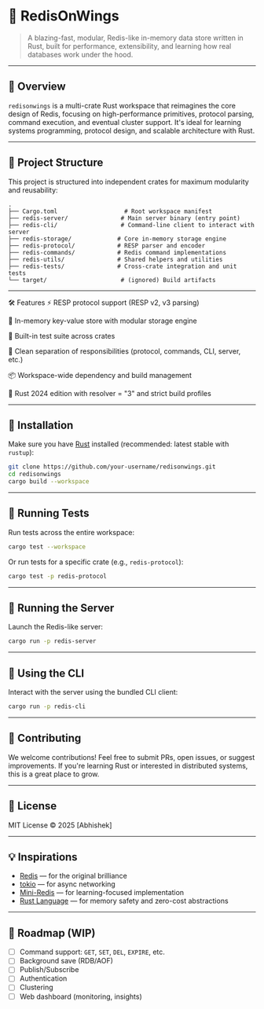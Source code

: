 # 🦀 RedisOnWings

> A blazing-fast, modular, Redis-like in-memory data store written in Rust, built for performance, extensibility, and learning how real databases work under the hood.

---

## 🚀 Overview

`redisonwings` is a multi-crate Rust workspace that reimagines the core design of Redis, focusing on high-performance primitives, protocol parsing, command execution, and eventual cluster support. It's ideal for learning systems programming, protocol design, and scalable architecture with Rust.

---

## 📁 Project Structure

This project is structured into independent crates for maximum modularity and reusability:

```text
.
├── Cargo.toml                   # Root workspace manifest
├── redis-server/               # Main server binary (entry point)
├── redis-cli/                  # Command-line client to interact with server
├── redis-storage/             # Core in-memory storage engine
├── redis-protocol/            # RESP parser and encoder
├── redis-commands/            # Redis command implementations
├── redis-utils/               # Shared helpers and utilities
├── redis-tests/               # Cross-crate integration and unit tests
└── target/                     # (ignored) Build artifacts

```

---

🛠 Features
⚡ RESP protocol support (RESP v2, v3 parsing)

🧠 In-memory key-value store with modular storage engine

🧪 Built-in test suite across crates

🧰 Clean separation of responsibilities (protocol, commands, CLI, server, etc.)

📦 Workspace-wide dependency and build management

🦺 Rust 2024 edition with resolver = "3" and strict build profiles

---

## 🔧 Installation

Make sure you have [Rust](https://rustup.rs) installed (recommended: latest stable with `rustup`):

```bash
git clone https://github.com/your-username/redisonwings.git
cd redisonwings
cargo build --workspace
```

---

## 🧪 Running Tests

Run tests across the entire workspace:

```bash
cargo test --workspace
```

Or run tests for a specific crate (e.g., `redis-protocol`):

```bash
cargo test -p redis-protocol
```

---

## 🧵 Running the Server

Launch the Redis-like server:

```bash
cargo run -p redis-server
```

---

## 💬 Using the CLI

Interact with the server using the bundled CLI client:

```bash
cargo run -p redis-cli
```

---

## 🤝 Contributing

We welcome contributions! Feel free to submit PRs, open issues, or suggest improvements. If you're learning Rust or interested in distributed systems, this is a great place to grow.

---

## 📜 License

MIT License © 2025 \[Abhishek]

---

## 💡 Inspirations

- [Redis](https://redis.io) — for the original brilliance
- [tokio](https://tokio.rs) — for async networking
- [Mini-Redis](https://github.com/tokio-rs/mini-redis) — for learning-focused implementation
- [Rust Language](https://www.rust-lang.org) — for memory safety and zero-cost abstractions

---

## 🧭 Roadmap (WIP)

- [ ] Command support: `GET`, `SET`, `DEL`, `EXPIRE`, etc.
- [ ] Background save (RDB/AOF)
- [ ] Publish/Subscribe
- [ ] Authentication
- [ ] Clustering
- [ ] Web dashboard (monitoring, insights)
